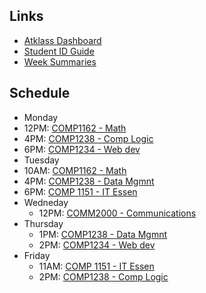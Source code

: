 ## Links
- [Atklass Dashboard](https://app.atklass.com/members/l/dashboard)
- [Student ID Guide](https://www.georgebrown.ca/current-students/id-card/how-to-get-your-student-id)
- [Week Summaries](comp1238.md)

## Schedule
 - Monday
  - 12PM: [COMP1162 - Math](https://learn.georgebrown.ca/d2l/home/398732)
  - 4PM: [COMP1238 - Comp Logic](https://learn.georgebrown.ca/d2l/home/412494)
  - 6PM: [COMP1234 - Web dev](https://learn.georgebrown.ca/d2l/home/416188)
 - Tuesday
  - 10AM: [COMP1162 - Math](https://learn.georgebrown.ca/d2l/home/398732)
  - 4PM: [COMP1238 - Data Mgmnt](https://learn.georgebrown.ca/d2l/home/412494)
  - 6PM: [COMP 1151 - IT Essen](https://learn.georgebrown.ca/d2l/home/408352)
- Wedneday
  - 12PM: [COMM2000 - Communications](https://learn.georgebrown.ca/d2l/home/395478)
- Thursday
  - 1PM: [COMP1238 - Data Mgmnt](https://learn.georgebrown.ca/d2l/home/412494)
  - 2PM: [COMP1234 - Web dev](https://learn.georgebrown.ca/d2l/home/416188)
- Friday
  - 11AM: [COMP 1151 - IT Essen](https://learn.georgebrown.ca/d2l/home/408352)
  - 2PM: [COMP1238 - Comp Logic](https://learn.georgebrown.ca/d2l/home/412494)
